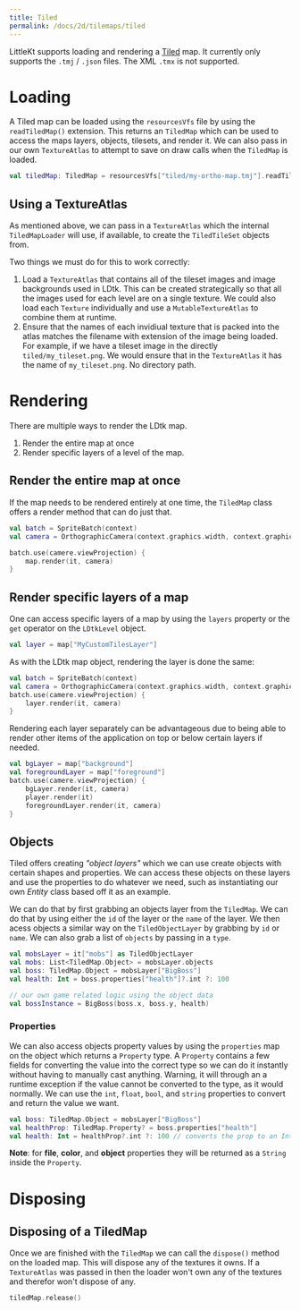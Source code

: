 ```yaml
---
title: Tiled
permalink: /docs/2d/tilemaps/tiled
---
```


LittleKt supports loading and rendering a [Tiled](https://www.mapeditor.org/) map. It currently only supports the `.tmj` / `.json` files. The XML `.tmx` is not supported.

# Loading

A Tiled map can be loaded using the `resourcesVfs` file by using the `readTiledMap()` extension. This returns an `TiledMap` which can be used to access the maps layers, objects, tilesets, and render it.
We can also pass in our own `TextureAtlas` to attempt to save on draw calls when the `TiledMap` is loaded.

```kotlin
val tiledMap: TiledMap = resourcesVfs["tiled/my-ortho-map.tmj"].readTiledMap()
```

## Using a TextureAtlas

As mentioned above, we can pass in a `TextureAtlas` which the internal `TiledMapLoader` will use, if available, to create the `TiledTileSet` objects from.

Two things we must do for this to work correctly:

1. Load a `TextureAtlas` that contains all of the tileset images and image backgrounds used in LDtk. This can be created strategically so that all the images used for each level are on a single texture. We could also load each `Texture` individually and use a `MutableTextureAtlas` to combine them at runtime.
2. Ensure that the names of each invidiual texture that is packed into the atlas matches the filename with extension of the image being loaded. For example, if we have a tileset image in the directly `tiled/my_tileset.png`. We would ensure that in the `TextureAtlas` it has the name of `my_tileset.png`. No directory path.

# Rendering

There are multiple ways to render the LDtk map.

1. Render the entire map at once
2. Render specific layers of a level of the map.

## Render the entire map at once

If the map needs to be rendered entirely at one time, the `TiledMap` class offers a render method that can do just that.

```kotlin
val batch = SpriteBatch(context)
val camera = OrthographicCamera(context.graphics.width, context.graphics.height)

batch.use(camere.viewProjection) {
    map.render(it, camera)
}
```

## Render specific layers of a map

One can access specific layers of a map by using the `layers` property or the `get` operator on the `LDtkLevel` object.

```kotlin
val layer = map["MyCustomTilesLayer"]
```

As with the LDtk map object, rendering the layer is done the same:

```kotlin
val batch = SpriteBatch(context)
val camera = OrthographicCamera(context.graphics.width, context.graphics.height)
batch.use(camere.viewProjection) {
    layer.render(it, camera)
}
```

Rendering each layer separately can be advantageous due to being able to render other items of the application on top or below certain layers if needed.

```kotlin
val bgLayer = map["background"]
val foregroundLayer = map["foreground"]
batch.use(camere.viewProjection) {
    bgLayer.render(it, camera)
    player.render(it)
    foregroundLayer.render(it, camera)
}
```

## Objects

Tiled offers creating _"object layers"_ which we can use create objects with certain shapes and properties. We can access these objects on these layers and use the properties to do whatever we need, such as instantiating our own _Entity_ class based off it as an example.

We can do that by first grabbing an objects layer from the `TiledMap`. We can do that by using either the `id` of the layer or the `name` of the layer. We then acess objects a similar way on the `TiledObjectLayer` by grabbing by `id` or `name`. We can also grab a list of `objects` by passing in a `type`.

```kotlin
val mobsLayer = it["mobs"] as TiledObjectLayer
val mobs: List<TiledMap.Object> = mobsLayer.objects
val boss: TiledMap.Object = mobsLayer["BigBoss"]
val health: Int = boss.properties["health"]?.int ?: 100

// our own game related logic using the object data
val bossInstance = BigBoss(boss.x, boss.y, health)
```

### Properties

We can also access objects property values by using the `properties` map on the object which returns a `Property` type. A `Property` contains a few fields for converting the value into the correct type so we can do it instantly without having to manually cast anything. Warning, it will through an a runtime exception if the value cannot be converted to the type, as it would normally. We can use the `int`, `float`, `bool`, and `string` properties to convert and return the value we want.

```kotlin
val boss: TiledMap.Object = mobsLayer["BigBoss"]
val healthProp: TiledMap.Property? = boss.properties["health"]
val health: Int = healthProp?.int ?: 100 // converts the prop to an Int
```

**Note**: for **file**, **color**, and **object** properties they will be returned as a `String` inside the `Property`.

# Disposing

## Disposing of a TiledMap

Once we are finished with the `TiledMap` we can call the `dispose()` method on the loaded map. This will dispose any of the textures it owns. If a `TextureAtlas` was passed in then the loader won't own any of the textures and therefor won't dispose of any.

```kotlin
tiledMap.release()
```
